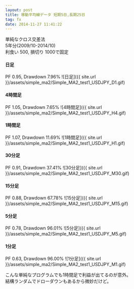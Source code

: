 ```yaml
---
layout: post
title: 移動平均線データ 短期5日,長期25日
tag: fx
date: 2014-11-27 11:41:22
---
```


単純なクロス交差法  
5年分(2009/10-2014/10)  
利食い 500, 損切り 1000で固定  
  
  
#### 日足
PF 0.95, Drawdown 7.96%
![日足]({{ site.url }}/assets/simple_ma2/Simple_MA2_test1_USDJPY_D1.gif)  
  
#### 4時間足
PF 1.05, Drawdown 7.65%
![4時間足]({{ site.url }}/assets/simple_ma2/Simple_MA2_test1_USDJPY_H4.gif)  
  
#### 1時間足
PF 1.07, Drawdown 11.69%
![1時間足]({{ site.url }}/assets/simple_ma2/Simple_MA2_test1_USDJPY_H1.gif)  
  
#### 30分足
PF 0.91, Drawdown 37.41%
![30分足]({{ site.url }}/assets/simple_ma2/Simple_MA2_test1_USDJPY_M30.gif)  
  
#### 15分足
PF 0.88, Drawdown 67.78%
![15分足]({{ site.url }}/assets/simple_ma2/Simple_MA2_test1_USDJPY_M15.gif)  
  
#### 5分足
PF 0.78, Drawdown 96.01%
![5分足]({{ site.url }}/assets/simple_ma2/Simple_MA2_test1_USDJPY_M5.gif)  
  
#### 1分足
PF 0.63, Drawdown 96.00%
![1分足]({{ site.url }}/assets/simple_ma2/Simple_MA2_test1_USDJPY_M1.gif)  
  
こんな単純なプログラムでも1時間足で利益が出てるのが意外。  
結構ランダムでドローダウンもあるから微妙だけど。
